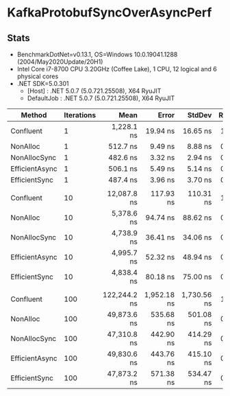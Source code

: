 # KafkaProtobufSyncOverAsyncPerf

## Stats

* BenchmarkDotNet=v0.13.1, OS=Windows 10.0.19041.1288 (2004/May2020Update/20H1)
* Intel Core i7-8700 CPU 3.20GHz (Coffee Lake), 1 CPU, 12 logical and 6 physical cores
* .NET SDK=5.0.301
  * [Host]     : .NET 5.0.7 (5.0.721.25508), X64 RyuJIT
  * DefaultJob : .NET 5.0.7 (5.0.721.25508), X64 RyuJIT


|         Method | Iterations |         Mean |       Error |      StdDev | Ratio |   Gen 0 |  Gen 1 | Allocated |
|--------------- |----------- |-------------:|------------:|------------:|------:|--------:|-------:|----------:|
|      Confluent |          1 |   1,228.1 ns |    19.94 ns |    16.65 ns |  1.00 |  0.8278 | 0.0153 |   5,200 B |
|       NonAlloc |          1 |     512.7 ns |     9.49 ns |     8.88 ns |  0.42 |  0.0963 | 0.0010 |     608 B |
|   NonAllocSync |          1 |     482.6 ns |     3.32 ns |     2.94 ns |  0.39 |  0.0854 |      - |     536 B |
| EfficientAsync |          1 |     506.1 ns |     5.49 ns |     5.14 ns |  0.41 |  0.0968 | 0.0014 |     608 B |
|  EfficientSync |          1 |     487.4 ns |     3.96 ns |     3.70 ns |  0.40 |  0.0854 |      - |     536 B |
|                |            |              |             |             |       |         |        |           |
|      Confluent |         10 |  12,087.8 ns |   117.93 ns |   110.31 ns |  1.00 |  8.2779 | 0.1678 |  52,003 B |
|       NonAlloc |         10 |   5,378.6 ns |    94.74 ns |    88.62 ns |  0.45 |  0.9689 |      - |   6,080 B |
|   NonAllocSync |         10 |   4,738.9 ns |    36.41 ns |    34.06 ns |  0.39 |  0.8545 |      - |   5,360 B |
| EfficientAsync |         10 |   4,995.7 ns |    52.32 ns |    48.94 ns |  0.41 |  0.9689 |      - |   6,080 B |
|  EfficientSync |         10 |   4,838.4 ns |    80.18 ns |    75.00 ns |  0.40 |  0.8545 |      - |   5,360 B |
|                |            |              |             |             |       |         |        |           |
|      Confluent |        100 | 122,244.2 ns | 1,952.18 ns | 1,730.56 ns |  1.00 | 82.7637 | 1.7090 | 520,030 B |
|       NonAlloc |        100 |  49,873.6 ns |   535.68 ns |   501.08 ns |  0.41 |  9.6436 |      - |  60,804 B |
|   NonAllocSync |        100 |  47,310.8 ns |   442.90 ns |   414.29 ns |  0.39 |  8.5449 |      - |  53,603 B |
| EfficientAsync |        100 |  49,830.6 ns |   443.76 ns |   415.10 ns |  0.41 |  9.6436 |      - |  60,803 B |
|  EfficientSync |        100 |  47,873.2 ns |   571.38 ns |   534.47 ns |  0.39 |  8.5449 |      - |  53,603 B |